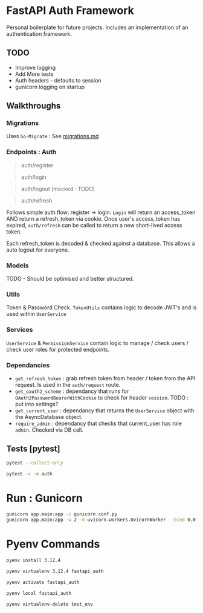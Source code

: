 # FastAPI Auth Framework

Personal boilerplate for future projects. Includes an implementation of an authentication framework.

## TODO

- Improve logging
- Add More tests
- Auth headers - defaults to session
- gunicorn logging on startup

## Walkthroughs

### Migrations

Uses `Go-Migrate` : See [migrations.md](migrations.md)

### Endpoints : Auth

> auth/register

> auth/login

> auth/logout (mocked : TODO)

> auth/refresh

Follows simple auth flow: register -> login. `Login` will return an access_token AND return a refresh_token via cookie. Once user's access_token has expired, `auth/refresh` can be called to return a new short-lived access token.

Each refresh_token is decoded & checked against a database. This allows a auto logout for everyone.

### Models

TODO - Should be optimised and better structured.

### Utils

Token & Password Check. `TokenUtils` contains logic to decode JWT's and is used within `UserService`

### Services

`UserService` & `PermissionService` contain logic to manage / check users / check user roles for protected endpoints.

### Dependancies

- `get_refresh_token` : grab refresh token from header / token from the API request. Is used in the `auth/request` route.
- `get_oauth2_scheme` : dependancy that runs for `OAuth2PasswordBearerWithCookie` to check for header `session`. TODO : put into settings?
- `get_current_user` : dependancy that returns the `UserService` object with the AsyncDatabase object.
- `require_admin` : dependancy that checks that current_user has role `admin`. Checked via DB call.

## Tests [pytest]

```bash
pytest --collect-only
```

```bash
pytest -v -m auth
```

# Run : Gunicorn

```bash
gunicorn app.main:app -c gunicorn.conf.py
gunicorn app.main:app -w 2 -k uvicorn.workers.UvicornWorker --bind 0.0.0.0:8000 -c gunicorn.conf.py
```

# Pyenv Commands

```bash
pyenv install 3.12.4

pyenv virtualenv 3.12.4 fastapi_auth

pyenv activate fastapi_auth

pyenv local fastapi_auth

pyenv virtualenv-delete test_env
```
